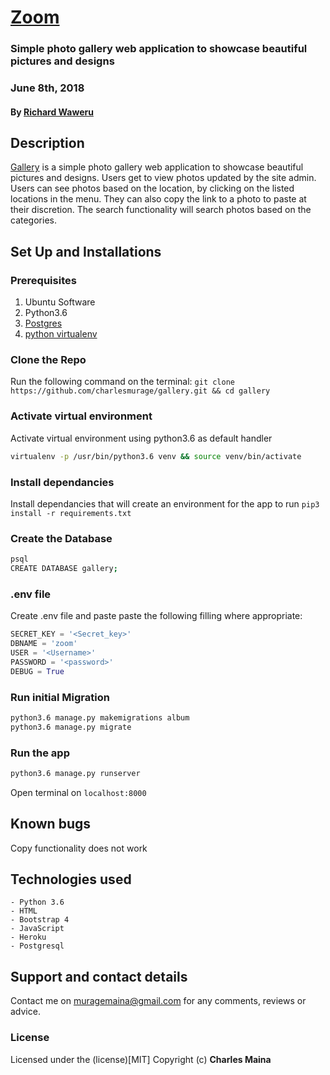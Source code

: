 # [Zoom](https://zoooom.herokuapp.com)
### Simple photo gallery web application to showcase beautiful pictures and designs 
### June 8th, 2018
#### By **[Richard Waweru](https://github.com/devwaweru)**

## Description
[Gallery]((https://muragegallery.herokuapp.com)) is a simple photo gallery web application to showcase beautiful pictures and designs. Users get to view photos updated by the site admin. Users can see photos based on the location, by clicking on the listed locations in the menu. They can also copy the link to a photo to paste at their discretion. The search functionality will search photos based on the categories. 


## Set Up and Installations

### Prerequisites
1. Ubuntu Software
2. Python3.6
3. [Postgres](https://www.postgresql.org/download/)
4. [python virtualenv](https://gist.github.com/Geoyi/d9fab4f609e9f75941946be45000632b)

### Clone the Repo
Run the following command on the terminal:
`git clone https://github.com/charlesmurage/gallery.git && cd gallery`

### Activate virtual environment
Activate virtual environment using python3.6 as default handler
```bash
virtualenv -p /usr/bin/python3.6 venv && source venv/bin/activate
```

### Install dependancies
Install dependancies that will create an environment for the app to run
`pip3 install -r requirements.txt`

### Create the Database
```bash
psql
CREATE DATABASE gallery;
```
### .env file
Create .env file and paste paste the following filling where appropriate:
```python
SECRET_KEY = '<Secret_key>'
DBNAME = 'zoom'
USER = '<Username>'
PASSWORD = '<password>'
DEBUG = True
```
### Run initial Migration
```bash
python3.6 manage.py makemigrations album
python3.6 manage.py migrate
```

### Run the app
```bash
python3.6 manage.py runserver
```
Open terminal on `localhost:8000`

## Known bugs
Copy functionality does not work

## Technologies used
    - Python 3.6
    - HTML
    - Bootstrap 4
    - JavaScript
    - Heroku
    - Postgresql

## Support and contact details
Contact me on muragemaina@gmail.com for any comments, reviews or advice.

### License 
Licensed under the (license)[MIT]
Copyright (c) **Charles Maina**
